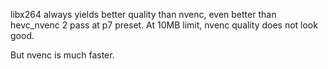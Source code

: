 libx264 always yields better quality than nvenc, even better than hevc_nvenc 2 pass at p7 preset. At 10MB limit, nvenc quality does not look good.

But nvenc is much faster.